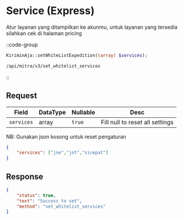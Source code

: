 # Service (Express)
Atur layanan yang ditampilkan ke akunmu, untuk layanan yang tersedia silahkan cek di halaman pricing

::code-group
```php [PHP]
KiriminAja::setWhiteListExpedition((array) $services);
```
```bash [POST]
/api/mitra/v3/set_whitelist_services
```
::

## Request
| Field          | DataType | Nullable   | Desc                            |
|----------------|----------|------------|---------------------------------|
| ```services``` | array    | ```true``` | Fill null to reset all settings |

NB: Gunakan json kosong untuk reset pengaturan
```json
{
	"services": ["jne","jnt","sicepat"]
}
```

## Response
```json
{
	"status": true,
	"text": "Success to set",
	"method": "set_whitelist_services"
}
```
